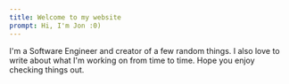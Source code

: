 ```yaml
---
title: Welcome to my website
prompt: Hi, I'm Jon :0)
---
```


I'm a Software Engineer and creator of a few random things. I also love to write about what I'm working on from time to time. Hope you enjoy checking things out.
